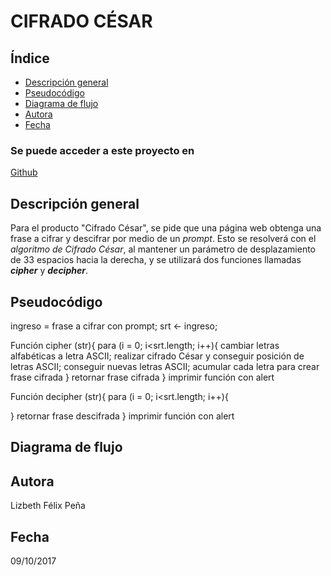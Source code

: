 CIFRADO CÉSAR
=============
Índice
------
* [Descripción general](#cabecera1)
* [Pseudocódigo](#cabecera2)
* [Diagrama de flujo](#cabecera3)
* [Autora](#cabecera4)
* [Fecha](#cabecera5)

### Se puede acceder a este proyecto en
[Github](http://joedicastro.com "Github")

Descripción general
-------------------
Para el producto "Cifrado César", se pide que una página web obtenga una frase a cifrar y descifrar por medio de un *prompt*. Esto se resolverá con el *algoritmo de Cifrado César*, al mantener un parámetro de desplazamiento de 33 espacios hacia la derecha, y se utilizará dos funciones llamadas ***cipher*** y ***decipher***.

Pseudocódigo
------------
ingreso = frase a cifrar con prompt;
srt <- ingreso;

Función cipher (str){
para (i = 0; i<srt.length; i++){
      cambiar letras alfabéticas a letra ASCII;
      realizar cifrado César y conseguir posición de letras ASCII;
      conseguir nuevas letras ASCII;
      acumular cada letra para crear frase cifrada
}
retornar frase cifrada
}
imprimir función con alert

Función decipher (str){
para (i = 0; i<srt.length; i++){

}
retornar frase descifrada
}
imprimir función con alert


Diagrama de flujo
-----------------


Autora
------
Lizbeth Félix Peña

Fecha
-----
09/10/2017
